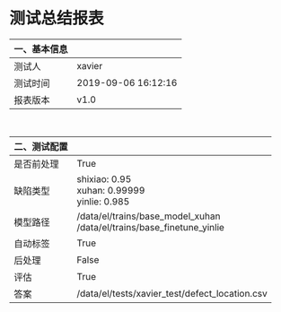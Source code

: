 
# **测试总结报表**

|一、基本信息||
| ---- | ---- |
|测试人|xavier|
|测试时间|2019-09-06 16:12:16|
|报表版本|v1.0|
<br>

|二、测试配置||
| ---- | ---- |
|是否前处理|True|
|缺陷类型|shixiao: 0.95<br>xuhan: 0.99999<br>yinlie: 0.985|
|模型路径|/data/el/trains/base_model_xuhan<br>/data/el/trains/base_finetune_yinlie|
|自动标签|True|
|后处理|False|
|评估|True|
|答案|/data/el/tests/xavier_test/defect_location.csv|
<br>

